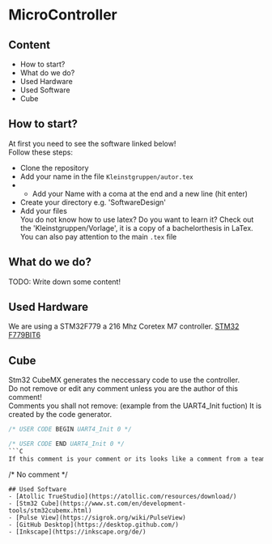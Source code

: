 # MicroController
## Content
- How to start?
- What do we do?
- Used Hardware
- Used Software  
- Cube
## How to start?
At first you need to see the software linked below!   
Follow these steps:  
- Clone the repository  
- Add your name in the file `Kleinstgruppen/autor.tex` 
- - Add your Name with a coma at the end and a new line (hit enter)
- Create your directory e.g. 'SoftwareDesign'  
- Add your files  
You do not know how to use latex? Do you want to learn it? Check out the 'Kleinstgruppen/Vorlage',  it is a copy of a bachelorthesis in  LaTex.  
You can also pay attention to the main `.tex` file
## What do we do?
TODO: Write down some content!
## Used Hardware
We are using a STM32F779 a 216 Mhz Coretex M7 controller. [STM32 F779BIT6](https://www.st.com/en/microcontrollers-microprocessors/stm32f7x9.html)  
## Cube
Stm32 CubeMX generates the neccessary code to use the controller.  
Do not remove or edit any comment unless you are the author of this comment!  
Comments you shall not remove: (example from the UART4_Init fuction) It is created by the code generator.
```C
/* USER CODE BEGIN UART4_Init 0 */

/* USER CODE END UART4_Init 0 */
```C    
If this comment is your comment or its looks like a comment from a team member, feel free to edit it. 
```
/* No comment */ 
```
## Used Software 
- [Atollic TrueStudio](https://atollic.com/resources/download/)
- [Stm32 Cube](https://www.st.com/en/development-tools/stm32cubemx.html)
- [Pulse View](https://sigrok.org/wiki/PulseView)
- [GitHub Desktop](https://desktop.github.com/)
- [Inkscape](https://inkscape.org/de/)
